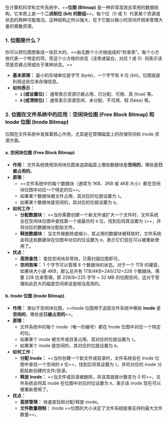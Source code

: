 在计算机科学和文件系统中，==**位图 (Bitmap)** 是一种非常高效且常用的数据结构，它本质上是一个**二进制位 (bit) 的数组**==。每个位（0 或 1）代表某个资源或状态的两种可能情况。这种结构之所以强大，在于它能以极小的空间开销来管理大量的离散资源。

### 1. 位图是什么？

你可以把位图想象成一张巨大的、==由无数个小方格组成的“检查表”。每个小方格代表一个特定的项，而这个小方格的状态（涂黑或留白，对应 1 或 0）则表示该项是否被占用或处于某种状态。==

- **基本原理：** 最小的存储单位是字节 (byte)，一个字节有 8 位 (bit)。位图就是利用这些位来存储信息。
- **如何表示：**
    - **`1` (或设置位)：** 通常表示资源已被占用、已分配、可用、真 (true) 等。
    - **`0` (或清除位)：** 通常表示资源空闲、未分配、不可用、假 (false) 等。

### 2. 位图在文件系统中的应用：空闲块位图 (Free Block Bitmap) 和 Inode 位图 (Inode Bitmap)

位图在文件系统中发挥着核心作用，尤其是在管理磁盘上的存储空间和 inode 资源方面。

#### a. 空闲块位图 (Free Block Bitmap)

- **作用：** 文件系统使用空闲块位图来追踪磁盘上哪些数据块是**空闲的**，哪些是**已被占用的**。
- **原理：**
    - ==文件系统中的每个数据块（通常为 1KB、2KB 或 4KB 大小）都在空闲块位图中对应一个特定的位==。
    - 如果某个数据块被文件占用，其对应的位就设置为 `1`。
    - 如果某个数据块是空闲的，其对应的位就设置为 `0`。
- **如何工作：**
    - **分配数据块：** ==当你需要创建一个新文件或扩大一个文件时，文件系统会在空闲块位图中查找第一个或最优的 `0` 位，找到后将其设置为 `1`==，并将对应的数据块分配给文件。
    - **释放数据块：** 当文件被删除或缩小，其占用的数据块被释放时，文件系统会将这些数据块在位图中对应的位设置为 `0`，表示它们现在可以被重新使用了。
- **优点：**
    - **高效查找：** 查找空闲块非常快，只需扫描位图即可。
    - **空间效率：** 1 个字节可以管理 8 个数据块的状态。对于一个 1TB 的硬盘，如果块大小是 4KB，那么总共有 1TB/4KB=240/212=228 个数据块。需要 228 位来管理，即 228/8=225 字节 = 32 MB 的位图空间，这对于管理如此巨大的磁盘空间来说是相当高效的。

#### b. Inode 位图 (Inode Bitmap)

- **作用：** 类似于空闲块位图，==Inode 位图用于追踪文件系统中哪些 **inode** 是**空闲的**，哪些是**已被占用的**==。
- **原理：**
    - 文件系统中的每个 inode（唯一的编号）都在 Inode 位图中对应一个特定的位。
    - 如果某个 inode 被文件或目录占用，其对应的位就设置为 `1`。
    - 如果某个 inode 是空闲的，其对应的位就设置为 `0`。
- **如何工作：**
    - **分配 Inode：** ==当你创建一个新文件或目录时，文件系统会在 Inode 位图中查找一个空闲的 `0` 位==，找到后将其设置为 `1`，并将对应的 inode 分配给新创建的文件/目录。
    - **释放 Inode：** ==当文件或目录被删除，并且其链接计数变为 0 时==，文件系统会将其 inode 在位图中对应的位设置为 `0`，表示该 inode 现在可以被重新使用了。
- **优点：**
    - **高效管理：** 快速查找和分配/释放 inode。
    - **文件数量限制：** Inode ==位图的大小决定了文件系统能够支持的最大文件数量==。
